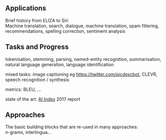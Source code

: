 ## Applications
Brief history from ELIZA to Siri  
Machine translation, search, dialogue, machine translation, spam filtering, recommendations, spelling correction, sentiment analysis  

## Tasks and Progress
tokenisation, stemming, parsing, named-entity recognition, summarisation, natural language generation, language identification

mixed tasks: image captioning eg https://twitter.com/picdescbot, CLEVR, speech recognition / synthesis

metrics: BLEU, ...

state of the art: [AI Index](https://aiindex.org/) 2017 report

## Approaches  
The basic building blocks that are re-used in many approaches:  
n-grams, interlingua...
